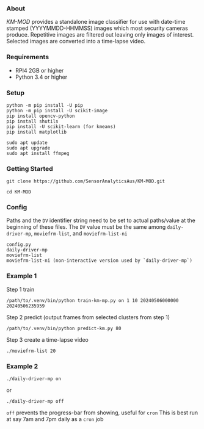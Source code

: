 
### About ###
*KM-MOD* provides a standalone image classifier for use with date-time stamped (YYYYMMDD-HHMMSS) images which most security cameras produce. Repetitive images are filtered out leaving only images of interest. Selected images are converted into a time-lapse video. 

### Requirements
* RPI4 2GB or higher
* Python 3.4 or higher

### Setup
```
python -m pip install -U pip
python -m pip install -U scikit-image 
pip install opencv-python
pip install shutils
pip install -U scikit-learn (for kmeans)
pip install matplotlib

sudo apt update
sudo apt upgrade
sudo apt install ffmpeg
```

### Getting Started
`git clone https://github.com/SensorAnalyticsAus/KM-MOD.git`

`cd KM-MOD`

### Config
Paths and the `DV` identifier string need to be set to actual paths/value at the beginning of these files. The `DV` value must be the same among `daily-driver-mp`, `moviefrm-list`, and `moviefrm-list-ni`

```
config.py
daily-driver-mp
moviefrm-list
moviefrm-list-ni (non-interactive version used by `daily-driver-mp`)
```

### Example 1
Step 1 train

`/path/to/.venv/bin/python train-km-mp.py on 1 10 20240506000000 20240506235959`

Step 2 predict (output frames from selected clusters from step 1)

`/path/to/.venv/bin/python predict-km.py 80`

Step 3 create a time-lapse video

`./moviefrm-list 20`

### Example 2
`./daily-driver-mp on` 

or

`./daily-driver-mp off` 

`off` prevents the progress-bar from showing, useful for `cron`
This is best run at say 7am and 7pm daily as a `cron` job